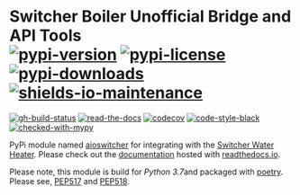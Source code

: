# Switcher Boiler Unofficial Bridge and API Tools</br>[![pypi-version]][11] [![pypi-license]][11] [![pypi-downloads]][11] [![shields-io-maintenance]][0]

[![gh-build-status]][7] [![read-the-docs]][8] [![codecov]][3] [![code-style-black]][5] [![checked-with-mypy]][6]

PyPi module named [aioswitcher][11] for integrating with the [Switcher Water Heater](https://www.switcher.co.il/).
Please check out the [documentation](https://aioswitcher.readthedocs.io) hosted with
[readthedocs.io](https://readthedocs.org/).

Please note, this module is build for *Python 3.7*and packaged with [poetry](https://poetry.eustace.io/).</br>
Please see, [PEP517](https://www.python.org/dev/peps/pep-0517/) and
[PEP518](https://www.python.org/dev/peps/pep-0518/).

<!-- Real Links -->
[0]: https://github.com/TomerFi/aioswitcher
[3]: https://codecov.io/gh/TomerFi/aioswitcher
[5]: https://black.readthedocs.io/en/stable/
[6]: http://mypy-lang.org/
[7]: https://github.com/TomerFi/aioswitcher/actions?query=workflow%3ABuild
[8]: https://aioswitcher.readthedocs.io/en/stable
[11]: https://pypi.org/project/aioswitcher/
<!-- Badges Links -->
[checked-with-mypy]: http://www.mypy-lang.org/static/mypy_badge.svg
[codecov]: https://codecov.io/gh/TomerFi/aioswitcher/graph/badge.svg
[code-style-black]: https://img.shields.io/badge/code%20style-black-000000.svg
[gh-build-status]: https://github.com/TomerFi/aioswitcher/workflows/Build/badge.svg
[pypi-downloads]: https://img.shields.io/pypi/dm/aioswitcher.svg
[pypi-license]: https://img.shields.io/pypi/l/aioswitcher.svg
[pypi-version]: https://badge.fury.io/py/aioswitcher.svg
[read-the-docs]: https://readthedocs.org/projects/aioswitcher/badge/?version=stable
[shields-io-maintenance]: https://img.shields.io/badge/Maintained%3F-yes-green.svg
